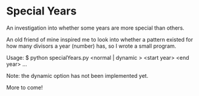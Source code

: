 # Special Years
An investigation into whether some years are more special than others.

An old friend of mine inspired me to look into whether a pattern existed for how many divisors a year (number) has, so I wrote a small program.

Usage:
$ python specialYears.py \<normal | dynamic \> \<start year\> \<end year\> ...

Note: the dynamic option has not been implemented yet.

More to come!